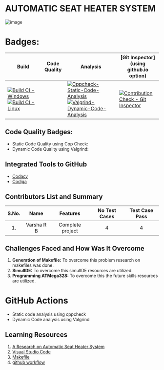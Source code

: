 # AUTOMATIC SEAT HEATER SYSTEM

![image]()

# Badges:
Build | Code Quality | Analysis | [Git Inspector](using github.io option)
------|----------|-------|--------------
[![Build CI - Windows](https://github.com/Varsha-5/M2_Automatic_Seat_Heater_System/actions/workflows/Build-Windows.yml/badge.svg)](https://github.com/Varsha-5/M2_Automatic_Seat_Heater_System/actions/workflows/Build-Windows.yml) [![Build CI -Linux](https://github.com/Varsha-5/M2_Automatic_Seat_Heater_System/actions/workflows/Build_CI_Linux.yml/badge.svg)](https://github.com/Varsha-5/M2_Automatic_Seat_Heater_System/actions/workflows/Build_CI_Linux.yml) | | [![Cppcheck-Static-Code-Analysis](https://github.com/Varsha-5/M2_Automatic_Seat_Heater_System/actions/workflows/CodeQuality.yml/badge.svg)](https://github.com/Varsha-5/M2_Automatic_Seat_Heater_System/actions/workflows/CodeQuality.yml) [![Valgrind-Dynamic-Code-Analysis](https://github.com/Varsha-5/M2_Automatic_Seat_Heater_System/actions/workflows/Valgrind.yml/badge.svg)](https://github.com/Varsha-5/M2_Automatic_Seat_Heater_System/actions/workflows/Valgrind.yml) | [![Contribution Check - Git Inspector](https://github.com/Varsha-5/M2_Automatic_Seat_Heater_System/actions/workflows/Gitinspector.yml/badge.svg)](https://github.com/Varsha-5/M2_Automatic_Seat_Heater_System/actions/workflows/Gitinspector.yml)

## Code Quality Badges:
 * Static Code Quality using Cpp Check:
 * Dynamic Code Quality using Valgrind:


## Integrated Tools to GitHub

*  [Codacy](https://www.codacy.com/)
*  [Codiga](https://app.codiga.io/home)

## Contributors List and Summary

|S.No. |  Name   |    Features    |No Test Cases|Test Case Pass|
|:---:|:---:|:---:|:---:|:---:|
|1. | Varsha R B  | Complete project   | 4   | 4    |
    

## Challenges Faced and How Was It Overcome

1. **Generation of Makefile:** To overcome this problem research on makefiles was done.
2. **SimulIDE:** To overcome this simulIDE resources are utilized.
3. **Programming ATMega328:** To overcome this the future skills resources are utilized.

# GitHub Actions

* Static code analysis using cppcheck
* Dynamic Code analysis using Valgrind


## Learning Resources
1. [A Research on Automatic Seat Heater System](https://www.bockmansautocare.com/how-do-heated-seats-work)
2. [Visual Studio Code](https://flaviocopes.com/vscode/)
3. [Makefile](https://makefiletutorial.com)
4. [github workflow](https://docs.github.com/en/actions/learn-github-action)
 
